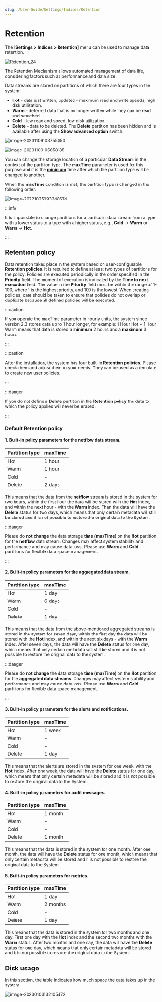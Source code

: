 ```yaml
---
slug: /User-Guide/Settings/Indices/Retention
---
```


# Retention

The **[Settings > Indices > Retention]** menu can be used to manage data retention.  

![Retention_24](assets_05-Retention/Retention_24.png)

The Retention Mechanism allows automated management of data life, considering factors such as performance and data size.

Data streams are stored on partitions of which there are four types in the system:

- **Hot** - data just written, updated - maximum read and write speeds, high disk
  utilization.
- **Warm** - deferred data that is no longer written while they can be read and searched.
- **Cold** - low read and speed, low disk utilization.
- **Delete** - data to be deleted. The **Delete** partition has been hidden and is available after using the **Show advanced option** switch. 



![image-20231109103755050](assets_05-Retention/image-20231109103755050.png)

![image-20231109105658135](assets_05-Retention/image-20231109105658135.png)

You can change the storage location of a particular **Data Stream** in the context of the partition type. The **maxTime** parameter is used for this purpose and it is the **<u>minimum</u>** time after which the partition type will be changed to another.

When the **maxTime** condition is met, the partition type is changed in the following order:

![image-20221025093248674](assets_05-Retention/image-20221025093248674.png)



:::info

It is impossible to change partitions for a particular data stream from a type with a lower status to a type with a higher status, e.g., **Cold** -> **Warm** or **Warm** -> **Hot**.

:::



## Retention policy

Data retention takes place in the system based on user-configurable **Retention policies**. It is required to define at least two types of partitions for the policy. Policies are executed periodically in the order specified in the **Priority** field. The moment of execution is indicated by the **Time to next execution** field. The value in the **Priority** field must be within the range of 1-100, where 1 is the highest priority, and 100 is the lowest. When creating policies, care should be taken to ensure that policies do not overlap or duplicate because all defined policies will be executed.



:::caution

If you operate the maxTime parameter in hourly units, the system since version 2.3 stores data up to 1 hour longer, for example: 1 Hour Hot + 1 Hour Warm means that data is stored a **minimum** 2 hours and a **maximum** 3 hours.

:::

:::caution

After the installation, the system has four built-in **Retention policies**. Please check them and adjust them to your needs. They can be used as a template to create new user policies.

:::

:::danger

If you do not define a **Delete** partition in the **Retention policy** the data to which the policy applies will never be erased.

:::

### Default Retention policy

#### 1. Built-in policy parameters for the netflow data stream.

| Partition type | maxTime |
| -------------- | ------- |
| Hot            | 1 hour  |
| Warm           | 1 hour  |
| Cold           | -       |
| Delete         | 2 days  |

This means that the data from the **netflow** stream is stored in the system for two hours, within the first hour the data will be stored with the **Hot** index, and within the next hour - with the **Warm** index. Than the data will have the **Delete** status for two days, which means that only certain metadata will still be stored and it is not possible to restore the original data to the System.

:::danger

Please do **not change** the data storage **time (maxTime)** on the **Hot** partition for the **netflow** data stream. Changes may affect system stability and performance and may cause data loss.
Please use **Warm** and **Cold** partitions for flexible data space management.

:::

#### 2. Built-in policy parameters for the aggregated data stream.

| Partition type | maxTime |
| -------------- | ------- |
| Hot            | 1 day   |
| Warm           | 6 days  |
| Cold           | -       |
| Delete         | 1 day   |

This means that the data from the above-mentioned aggregated streams is stored in the system for seven days, within the first day the data will be stored with the **Hot** index, and within the next six days - with the **Warm** index. After seven days, the data will have the **Delete** status for one day, which means that only certain metadata will still be stored and it is not possible to restore the original data to the system.

:::danger

Please do **not change** the data storage **time (maxTime)** on the **Hot** partition for the **aggregated data streams**. Changes may affect system stability and performance and may cause data loss.
Please use **Warm** and **Cold** partitions for flexible data space management.

:::

#### 3. Built-in policy parameters for the alerts and notifications.

| Partition type | maxTime |
| -------------- | ------- |
| Hot            | 1 week  |
| Warm           | -       |
| Cold           | -       |
| Delete         | 1 day   |

This means that the alerts are stored in the system for one week, with the **Hot** index. After one week, the data will have the **Delete** status for one day, which means that only certain metadata will be stored and it is not possible to restore the original data to the System.

#### 4. Built-in policy parameters for audit messages.

| Partition type | maxTime |
| -------------- | ------- |
| Hot            | 1 month |
| Warm           | -       |
| Cold           | -       |
| Delete         | 1 month |

This means that the data is stored in the system for one month. After one month, the data will have the **Delete** status for one month, which means that only certain metadata will be stored and it is not possible to restore the original data to the System.

#### 5. Built-in policy parameters for metrics.

| Partition type | maxTime  |
| -------------- | -------- |
| Hot            | 1 day    |
| Warm           | 2 months |
| Cold           | -        |
| Delete         | 1 day    |

This means that the data is stored in the system for two months and one day. First one day with the **Hot** index and the second two months with the **Warm** status. After two months and one day, the data will have the **Delete** status for one day, which means that only certain metadata will be stored and it is not possible to restore the original data to the System.



## Disk usage

In this section, the table indicates how much space the data takes up in the system.



![image-20230103132105472](assets_05-Retention/image-20230103132105472.png)

